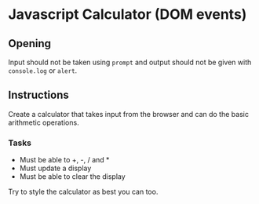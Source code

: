 Javascript Calculator (DOM events)
=====

## Opening

Input should not be taken using `prompt` and output should not be given with `console.log` or `alert`.

## Instructions

Create a calculator that takes input from the browser and can do the basic arithmetic operations.

### Tasks

- Must be able to +, -, / and *
- Must update a display
- Must be able to clear the display

Try to style the calculator as best you can too.
